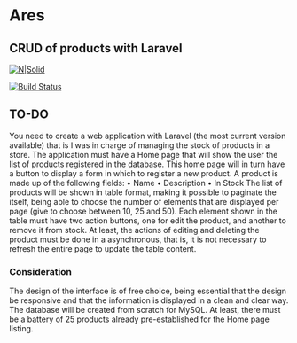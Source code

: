 # Ares
## CRUD of products with Laravel

[![N|Solid](https://cldup.com/dTxpPi9lDf.thumb.png)](https://nodesource.com/products/nsolid)

[![Build Status](https://travis-ci.org/joemccann/dillinger.svg?branch=master)](https://travis-ci.org/joemccann/dillinger)


## TO-DO
You need to create a web application with Laravel (the most current version available) that is
I was in charge of managing the stock of products in a store.
The application must have a Home page that will show the user the list of
products registered in the database.
This home page will in turn have a button to display a form in which
to register a new product.
A product is made up of the following fields:
• Name
• Description
• In Stock
The list of products will be shown in table format, making it possible to paginate the
itself, being able to choose the number of elements that are displayed per page (give to choose
between 10, 25 and 50).
Each element shown in the table must have two action buttons, one for
edit the product, and another to remove it from stock.
At least, the actions of editing and deleting the product must be done in a
asynchronous, that is, it is not necessary to refresh the entire page to update the
table content.
### Consideration
The design of the interface is of free choice, being essential that the design be
responsive and that the information is displayed in a clean and clear way.
The database will be created from scratch for MySQL.
At least, there must be a battery of 25 products already pre-established for the
Home page listing.

